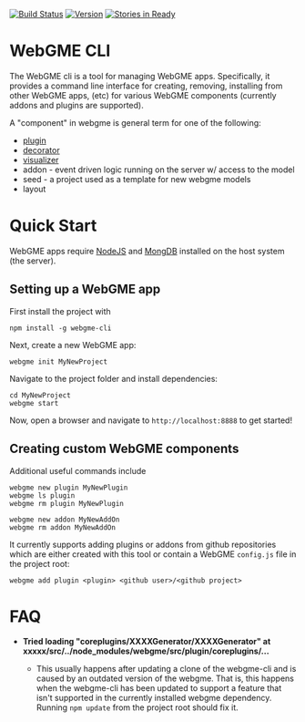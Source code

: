 [![Build Status](https://travis-ci.org/webgme/webgme-cli.svg?branch=master)](https://travis-ci.org/webgme/webgme-cli)
[![Version](https://badge.fury.io/js/webgme-cli.svg)](https://www.npmjs.com/package/webgme-cli)
[![Stories in Ready](https://badge.waffle.io/webgme/webgme-cli.png?label=ready&title=Ready)](https://waffle.io/webgme/webgme-cli)

# WebGME CLI
The WebGME cli is a tool for managing WebGME apps. Specifically, it provides a command line interface for creating, removing, installing from other WebGME apps, (etc) for various WebGME components (currently addons and plugins are supported).

A "component" in webgme is general term for one of the following:
- [plugin](https://github.com/webgme/webgme/wiki/GME-Plugins)
- [decorator](https://github.com/webgme/webgme/wiki/GME-Decorators)
- [visualizer](https://github.com/webgme/webgme/wiki/GME-Visualizers)
- addon - event driven logic running on the server w/ access to the model
- seed - a project used as a template for new webgme models
- layout

# Quick Start
WebGME apps require [NodeJS](https://nodejs.org/en/download/) and [MongDB](https://www.mongodb.org/downloads#production) installed on the host system (the server).

## Setting up a WebGME app
First install the project with 

```
npm install -g webgme-cli
```

Next, create a new WebGME app:

```
webgme init MyNewProject
```

Navigate to the project folder and install dependencies:

```
cd MyNewProject
webgme start
```

Now, open a browser and navigate to `http://localhost:8888` to get started!

## Creating custom WebGME components
Additional useful commands include
```
webgme new plugin MyNewPlugin
webgme ls plugin
webgme rm plugin MyNewPlugin

webgme new addon MyNewAddOn
webgme rm addon MyNewAddOn
```

It currently supports adding plugins or addons from github repositories which are either created with this tool or contain a WebGME `config.js` file in the project root:

```
webgme add plugin <plugin> <github user>/<github project>
```

# FAQ

+ __Tried loading "coreplugins/XXXXGenerator/XXXXGenerator" at xxxxx/src/../node_modules/webgme/src/plugin/coreplugins/...__

    + This usually happens after updating a clone of the webgme-cli and is caused by an outdated version of the webgme. That is, this happens when the webgme-cli has been updated to support a feature that isn't supported in the currently installed webgme dependency. Running `npm update` from the project root should fix it.
